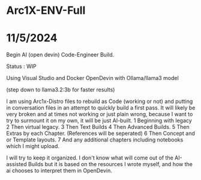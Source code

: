 # Arc1X-ENV-Full

11/5/2024
===
Begin AI (open devin) Code-Engineer Build.

Status : WIP

Using Visual Studio and Docker OpenDevin with Ollama/llama3 model

(step down to llama3.2:3b for faster results)

I am using Arc1x-Distro files to rebuild as Code (working or not) and putting in conversation files in an attempt to quickly build a first pass.
It will likely be very broken and at times not working or just plain wrong, because I want to try to surmount it on my own, it will be just AI-built.
1 Beginning with legacy 
2 Then virtual legacy.
3 Then Text Builds
4 Then Advanced Builds.
5 Then Extras by each Chapter. (References will be seperated)
6 Then Concept and or Template layouts.
7 And any additional chapters including notebooks which I might upload.

I will try to keep it organized. I don't know what will come out of the AI-assisted Builds but it is based on the resources I wrote myself, and how the ai chooses to interpret them in OpenDevin.
